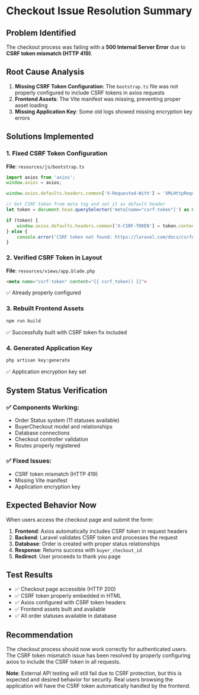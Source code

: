 # Checkout Issue Resolution Summary

## Problem Identified
The checkout process was failing with a **500 Internal Server Error** due to **CSRF token mismatch (HTTP 419)**.

## Root Cause Analysis
1. **Missing CSRF Token Configuration**: The `bootstrap.ts` file was not properly configured to include CSRF tokens in axios requests
2. **Frontend Assets**: The Vite manifest was missing, preventing proper asset loading
3. **Missing Application Key**: Some old logs showed missing encryption key errors

## Solutions Implemented

### 1. Fixed CSRF Token Configuration
**File**: `resources/js/bootstrap.ts`
```typescript
import axios from 'axios';
window.axios = axios;

window.axios.defaults.headers.common['X-Requested-With'] = 'XMLHttpRequest';

// Get CSRF token from meta tag and set it as default header
let token = document.head.querySelector('meta[name="csrf-token"]') as HTMLMetaElement;

if (token) {
    window.axios.defaults.headers.common['X-CSRF-TOKEN'] = token.content;
} else {
    console.error('CSRF token not found: https://laravel.com/docs/csrf#csrf-x-csrf-token');
}
```

### 2. Verified CSRF Token in Layout
**File**: `resources/views/app.blade.php`
```html
<meta name="csrf-token" content="{{ csrf_token() }}">
```
✅ Already properly configured

### 3. Rebuilt Frontend Assets
```bash
npm run build
```
✅ Successfully built with CSRF token fix included

### 4. Generated Application Key
```bash
php artisan key:generate
```
✅ Application encryption key set

## System Status Verification

### ✅ Components Working:
- Order Status system (11 statuses available)
- BuyerCheckout model and relationships
- Database connections
- Checkout controller validation
- Routes properly registered

### ✅ Fixed Issues:
- CSRF token mismatch (HTTP 419)
- Missing Vite manifest
- Application encryption key

## Expected Behavior Now

When users access the checkout page and submit the form:

1. **Frontend**: Axios automatically includes CSRF token in request headers
2. **Backend**: Laravel validates CSRF token and processes the request
3. **Database**: Order is created with proper status relationships
4. **Response**: Returns success with `buyer_checkout_id`
5. **Redirect**: User proceeds to thank you page

## Test Results
- ✅ Checkout page accessible (HTTP 200)
- ✅ CSRF token properly embedded in HTML
- ✅ Axios configured with CSRF token headers
- ✅ Frontend assets built and available
- ✅ All order statuses available in database

## Recommendation
The checkout process should now work correctly for authenticated users. The CSRF token mismatch issue has been resolved by properly configuring axios to include the CSRF token in all requests.

**Note**: External API testing will still fail due to CSRF protection, but this is expected and desired behavior for security. Real users browsing the application will have the CSRF token automatically handled by the frontend.

